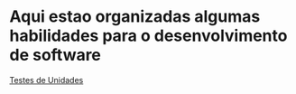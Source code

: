 # Aqui estao organizadas algumas habilidades para o desenvolvimento de software

[Testes de Unidades](soft_engineer/unit_test)